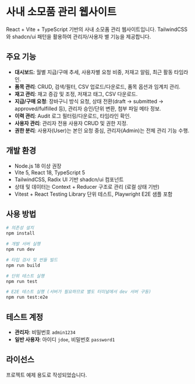 # 사내 소모품 관리 웹사이트

React + Vite + TypeScript 기반의 사내 소모품 관리 웹사이트입니다. TailwindCSS와 shadcn/ui 패턴을 활용하여 관리자/사용자 별 기능을 제공합니다.

## 주요 기능
- **대시보드**: 월별 지급/구매 추세, 사용자별 요청 비중, 저재고 알림, 최근 활동 타임라인.
- **품목 관리**: CRUD, 검색/필터, CSV 업로드/다운로드, 품목 옵션과 임계치 관리.
- **재고 관리**: 재고 증감 및 조정, 저재고 태그, CSV 다운로드.
- **지급/구매 요청**: 장바구니 방식 요청, 상태 전환(draft → submitted → approved/fulfilled 등), 관리자 승인/단위 변환, 첨부 파일 메타 정보.
- **이력 관리**: Audit 로그 필터링/다운로드, 타임라인 확인.
- **사용자 관리**: 관리자 전용 사용자 CRUD 및 권한 지정.
- **권한 분리**: 사용자(User)는 본인 요청 중심, 관리자(Admin)는 전체 관리 기능 수행.

## 개발 환경
- Node.js 18 이상 권장
- Vite 5, React 18, TypeScript 5
- TailwindCSS, Radix UI 기반 shadcn/ui 컴포넌트
- 상태 및 데이터는 Context + Reducer 구조로 관리 (로컬 상태 기반)
- Vitest + React Testing Library 단위 테스트, Playwright E2E 샘플 포함

## 사용 방법
```bash
# 의존성 설치
npm install

# 개발 서버 실행
npm run dev

# 타입 검사 및 번들 빌드
npm run build

# 단위 테스트 실행
npm run test

# E2E 테스트 실행 (서버가 필요하므로 별도 터미널에서 dev 서버 구동)
npm run test:e2e
```

## 테스트 계정
- **관리자**: 비밀번호 `admin1234`
- **일반 사용자**: 아이디 `jdoe`, 비밀번호 `password1`

## 라이선스
프로젝트 예제 용도로 작성되었습니다.
